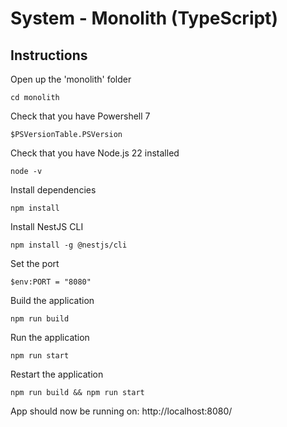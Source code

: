 # System - Monolith (TypeScript)

## Instructions

Open up the 'monolith' folder

```shell
cd monolith
```

Check that you have Powershell 7

```shell
$PSVersionTable.PSVersion
```

Check that you have Node.js 22 installed

```shell
node -v
```

Install dependencies

```shell
npm install
```

Install NestJS CLI

```shell
npm install -g @nestjs/cli
```

Set the port

```shell
$env:PORT = "8080"
```

Build the application

```shell
npm run build
```

Run the application

```shell
npm run start
```

Restart the application

```shell
npm run build && npm run start
```

App should now be running on:
http://localhost:8080/
